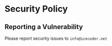 # Security Policy

## Reporting a Vulnerability

Please report security issues to `info@icecoder.net`